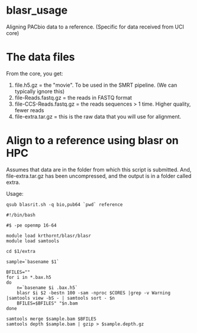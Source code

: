 blasr_usage
===========

Aligning PACbio data to a reference.  (Specific for data received from UCI core)


The data files
======

From the core, you get:

1. file.h5.gz = the "movie".  To be used in the SMRT pipeline.  (We can typically ignore this)
2. file-Reads.fastq.gz = the reads in FASTQ format
3. file-CCS-Reads.fastq.gz = the reads sequences > 1 time.  Higher quality, fewer reads
4. file-extra.tar.gz = this is the raw data that you will use for alignment.

Align to a reference using blasr on HPC
====

Assumes that data are in the folder from which this script is submitted.  And, file-extra.tar.gz has been uncompressed, and the output is in a folder called extra.

Usage:

```
qsub blasrit.sh -q bio,pub64 `pwd` reference
```

```{sh}
#!/bin/bash

#$ -pe openmp 16-64

module load krthornt/blasr/blasr
module load samtools

cd $1/extra

sample=`basename $1`

BFILES=""
for i in *.bax.h5
do
    n=`basename $i .bax.h5`
    blasr $i $2 -bestn 100 -sam -nproc $CORES |grep -v Warning |samtools view -bS - | samtools sort - $n
    BFILES=$BFILES" "$n.bam
done

samtools merge $sample.bam $BFILES
samtools depth $sample.bam | gzip > $sample.depth.gz
```
